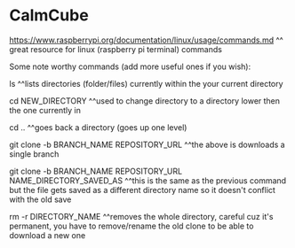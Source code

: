 # CalmCube

https://www.raspberrypi.org/documentation/linux/usage/commands.md
^^ great resource for linux (raspberry pi terminal) commands


Some note worthy commands (add more useful ones if you wish):

ls
^^lists directories (folder/files) currently within the your current directory

cd NEW_DIRECTORY
^^used to change directory to a directory lower then the one currently in

cd ..
^^goes back a directory (goes up one level)

git clone -b BRANCH_NAME REPOSITORY_URL
^^the above is downloads a single branch

git clone -b BRANCH_NAME REPOSITORY_URL NAME_DIRECTORY_SAVED_AS
^^this is the same as the previous command but the file gets saved as a different directory name so it doesn't conflict with the old save

rm -r DIRECTORY_NAME
^^removes the whole directory, careful cuz it's permanent, you have to remove/rename the old clone to be able to download a new one

